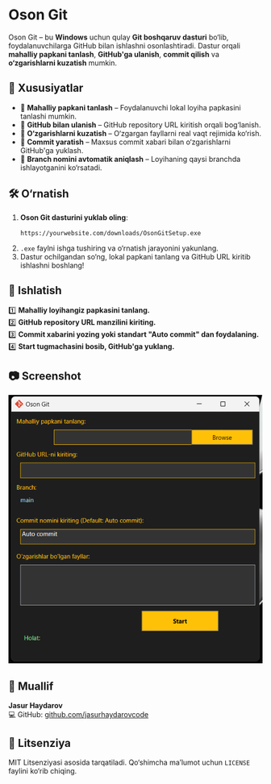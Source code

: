 # Oson Git

Oson Git – bu **Windows** uchun qulay **Git boshqaruv dasturi** bo‘lib, foydalanuvchilarga GitHub bilan ishlashni osonlashtiradi. Dastur orqali **mahalliy papkani tanlash**, **GitHub'ga ulanish**, **commit qilish** va **o‘zgarishlarni kuzatish** mumkin.

## 📌 Xususiyatlar
- 📂 **Mahalliy papkani tanlash** – Foydalanuvchi lokal loyiha papkasini tanlashi mumkin.
- 🔗 **GitHub bilan ulanish** – GitHub repository URL kiritish orqali bog‘lanish.
- 🔄 **O‘zgarishlarni kuzatish** – O‘zgargan fayllarni real vaqt rejimida ko‘rish.
- 📝 **Commit yaratish** – Maxsus commit xabari bilan o‘zgarishlarni GitHub'ga yuklash.
- 🚀 **Branch nomini avtomatik aniqlash** – Loyihaning qaysi branchda ishlayotganini ko‘rsatadi.

## 🛠 O‘rnatish

1. **Oson Git dasturini yuklab oling**: 
   ```plaintext
   https://yourwebsite.com/downloads/OsonGitSetup.exe
   ```
2. `.exe` faylni ishga tushiring va o‘rnatish jarayonini yakunlang.
3. Dastur ochilgandan so‘ng, lokal papkani tanlang va GitHub URL kiritib ishlashni boshlang!

## 🔧 Ishlatish

1️⃣ **Mahalliy loyihangiz papkasini tanlang.**  
2️⃣ **GitHub repository URL manzilini kiriting.**  
3️⃣ **Commit xabarini yozing yoki standart "Auto commit" dan foydalaning.**  
4️⃣ **Start tugmachasini bosib, GitHub'ga yuklang.**

## 📷 Screenshot
![Oson Git Screenshot](.github/walpapers/dastur.png)

## 📢 Muallif
**Jasur Haydarov**  
💻 GitHub: [github.com/jasurhaydarovcode](https://github.com/jasurhaydarovcode)

## 📜 Litsenziya
MIT Litsenziyasi asosida tarqatiladi. Qo‘shimcha ma’lumot uchun `LICENSE` faylini ko‘rib chiqing.
